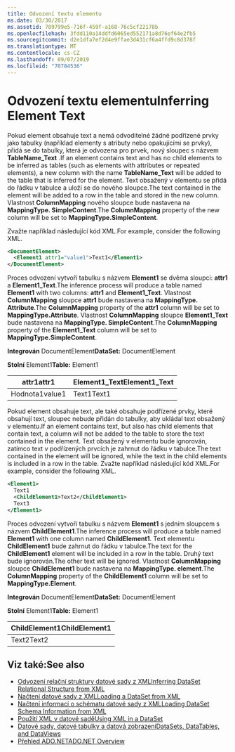 ```yaml
---
title: Odvození textu elementu
ms.date: 03/30/2017
ms.assetid: 789799e5-716f-459f-a168-76c5cf22178b
ms.openlocfilehash: 3fdd110a14ddfd6065ed552171a8d76ef64e2fb5
ms.sourcegitcommit: d2e1dfa7ef2d4e9ffae3d431cf6a4ffd9c8d378f
ms.translationtype: MT
ms.contentlocale: cs-CZ
ms.lasthandoff: 09/07/2019
ms.locfileid: "70784536"
---
```

# <a name="inferring-element-text"></a><span data-ttu-id="c77f3-102">Odvození textu elementu</span><span class="sxs-lookup"><span data-stu-id="c77f3-102">Inferring Element Text</span></span>
<span data-ttu-id="c77f3-103">Pokud element obsahuje text a nemá odvoditelné žádné podřízené prvky jako tabulky (například elementy s atributy nebo opakujícími se prvky), přidá se do tabulky, která je odvozena pro prvek, nový sloupec s názvem **TableName_Text** .</span><span class="sxs-lookup"><span data-stu-id="c77f3-103">If an element contains text and has no child elements to be inferred as tables (such as elements with attributes or repeated elements), a new column with the name **TableName_Text** will be added to the table that is inferred for the element.</span></span> <span data-ttu-id="c77f3-104">Text obsažený v elementu se přidá do řádku v tabulce a uloží se do nového sloupce.</span><span class="sxs-lookup"><span data-stu-id="c77f3-104">The text contained in the element will be added to a row in the table and stored in the new column.</span></span> <span data-ttu-id="c77f3-105">Vlastnost **ColumnMapping** nového sloupce bude nastavena na **MappingType. SimpleContent**.</span><span class="sxs-lookup"><span data-stu-id="c77f3-105">The **ColumnMapping** property of the new column will be set to **MappingType.SimpleContent**.</span></span>  
  
 <span data-ttu-id="c77f3-106">Zvažte například následující kód XML.</span><span class="sxs-lookup"><span data-stu-id="c77f3-106">For example, consider the following XML.</span></span>  
  
```xml  
<DocumentElement>  
  <Element1 attr1="value1">Text1</Element1>  
</DocumentElement>  
```  
  
 <span data-ttu-id="c77f3-107">Proces odvození vytvoří tabulku s názvem **Element1** se dvěma sloupci: **attr1** a **Element1_Text**.</span><span class="sxs-lookup"><span data-stu-id="c77f3-107">The inference process will produce a table named **Element1** with two columns: **attr1** and **Element1_Text**.</span></span> <span data-ttu-id="c77f3-108">Vlastnost **ColumnMapping** sloupce **attr1** bude nastavena na **MappingType. Attribute**.</span><span class="sxs-lookup"><span data-stu-id="c77f3-108">The **ColumnMapping** property of the **attr1** column will be set to **MappingType.Attribute**.</span></span> <span data-ttu-id="c77f3-109">Vlastnost **ColumnMapping** sloupce **Element1_Text** bude nastavena na **MappingType. SimpleContent**.</span><span class="sxs-lookup"><span data-stu-id="c77f3-109">The **ColumnMapping** property of the **Element1_Text** column will be set to **MappingType.SimpleContent**.</span></span>  
  
 <span data-ttu-id="c77f3-110">**Integrován** DocumentElement</span><span class="sxs-lookup"><span data-stu-id="c77f3-110">**DataSet:** DocumentElement</span></span>  
  
 <span data-ttu-id="c77f3-111">**Stolní** Element1</span><span class="sxs-lookup"><span data-stu-id="c77f3-111">**Table:** Element1</span></span>  
  
|<span data-ttu-id="c77f3-112">attr1</span><span class="sxs-lookup"><span data-stu-id="c77f3-112">attr1</span></span>|<span data-ttu-id="c77f3-113">Element1_Text</span><span class="sxs-lookup"><span data-stu-id="c77f3-113">Element1_Text</span></span>|  
|-----------|--------------------|  
|<span data-ttu-id="c77f3-114">Hodnota1</span><span class="sxs-lookup"><span data-stu-id="c77f3-114">value1</span></span>|<span data-ttu-id="c77f3-115">Text1</span><span class="sxs-lookup"><span data-stu-id="c77f3-115">Text1</span></span>|  
  
 <span data-ttu-id="c77f3-116">Pokud element obsahuje text, ale také obsahuje podřízené prvky, které obsahují text, sloupec nebude přidán do tabulky, aby ukládal text obsažený v elementu.</span><span class="sxs-lookup"><span data-stu-id="c77f3-116">If an element contains text, but also has child elements that contain text, a column will not be added to the table to store the text contained in the element.</span></span> <span data-ttu-id="c77f3-117">Text obsažený v elementu bude ignorován, zatímco text v podřízených prvcích je zahrnut do řádku v tabulce.</span><span class="sxs-lookup"><span data-stu-id="c77f3-117">The text contained in the element will be ignored, while the text in the child elements is included in a row in the table.</span></span> <span data-ttu-id="c77f3-118">Zvažte například následující kód XML.</span><span class="sxs-lookup"><span data-stu-id="c77f3-118">For example, consider the following XML.</span></span>  
  
```xml  
<Element1>  
  Text1  
  <ChildElement1>Text2</ChildElement1>  
  Text3  
</Element1>  
```  
  
 <span data-ttu-id="c77f3-119">Proces odvození vytvoří tabulku s názvem **Element1** s jedním sloupcem s názvem **ChildElement1**.</span><span class="sxs-lookup"><span data-stu-id="c77f3-119">The inference process will produce a table named **Element1** with one column named **ChildElement1**.</span></span> <span data-ttu-id="c77f3-120">Text elementu **ChildElement1** bude zahrnut do řádku v tabulce.</span><span class="sxs-lookup"><span data-stu-id="c77f3-120">The text for the **ChildElement1** element will be included in a row in the table.</span></span> <span data-ttu-id="c77f3-121">Druhý text bude ignorován.</span><span class="sxs-lookup"><span data-stu-id="c77f3-121">The other text will be ignored.</span></span> <span data-ttu-id="c77f3-122">Vlastnost **ColumnMapping** sloupce **ChildElement1** bude nastavena na **MappingType. element**.</span><span class="sxs-lookup"><span data-stu-id="c77f3-122">The **ColumnMapping** property of the **ChildElement1** column will be set to **MappingType.Element**.</span></span>  
  
 <span data-ttu-id="c77f3-123">**Integrován** DocumentElement</span><span class="sxs-lookup"><span data-stu-id="c77f3-123">**DataSet:** DocumentElement</span></span>  
  
 <span data-ttu-id="c77f3-124">**Stolní** Element1</span><span class="sxs-lookup"><span data-stu-id="c77f3-124">**Table:** Element1</span></span>  
  
|<span data-ttu-id="c77f3-125">ChildElement1</span><span class="sxs-lookup"><span data-stu-id="c77f3-125">ChildElement1</span></span>|  
|-------------------|  
|<span data-ttu-id="c77f3-126">Text2</span><span class="sxs-lookup"><span data-stu-id="c77f3-126">Text2</span></span>|  
  
## <a name="see-also"></a><span data-ttu-id="c77f3-127">Viz také:</span><span class="sxs-lookup"><span data-stu-id="c77f3-127">See also</span></span>

- [<span data-ttu-id="c77f3-128">Odvození relační struktury datové sady z XML</span><span class="sxs-lookup"><span data-stu-id="c77f3-128">Inferring DataSet Relational Structure from XML</span></span>](inferring-dataset-relational-structure-from-xml.md)
- [<span data-ttu-id="c77f3-129">Načtení datové sady z XML</span><span class="sxs-lookup"><span data-stu-id="c77f3-129">Loading a DataSet from XML</span></span>](loading-a-dataset-from-xml.md)
- [<span data-ttu-id="c77f3-130">Načtení informací o schématu datové sady z XML</span><span class="sxs-lookup"><span data-stu-id="c77f3-130">Loading DataSet Schema Information from XML</span></span>](loading-dataset-schema-information-from-xml.md)
- [<span data-ttu-id="c77f3-131">Použití XML v datové sadě</span><span class="sxs-lookup"><span data-stu-id="c77f3-131">Using XML in a DataSet</span></span>](using-xml-in-a-dataset.md)
- [<span data-ttu-id="c77f3-132">Datové sady, datové tabulky a datová zobrazení</span><span class="sxs-lookup"><span data-stu-id="c77f3-132">DataSets, DataTables, and DataViews</span></span>](index.md)
- [<span data-ttu-id="c77f3-133">Přehled ADO.NET</span><span class="sxs-lookup"><span data-stu-id="c77f3-133">ADO.NET Overview</span></span>](../ado-net-overview.md)
